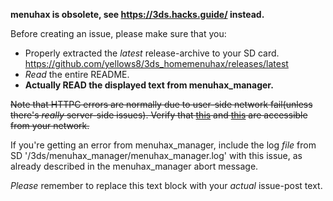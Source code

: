 **menuhax is obsolete, see https://3ds.hacks.guide/ instead.**

Before creating an issue, please make sure that you:
* Properly extracted the *latest* release-archive to your SD card. https://github.com/yellows8/3ds_homemenuhax/releases/latest
* *Read* the entire README.
* **Actually READ the displayed text from menuhax_manager.**

~~Note that HTTPC errors are normally due to user-side network fail(unless there's *really* server-side issues). Verify that [this](https://yls8.mtheall.com/) and [this](https://smealum.github.io/ninjhax2/) are accessible from your network.~~

If you're getting an error from menuhax_manager, include the log *file* from SD '/3ds/menuhax_manager/menuhax_manager.log' with this issue, as already described in the menuhax_manager abort message.

*Please* remember to replace this text block with your *actual* issue-post text.
